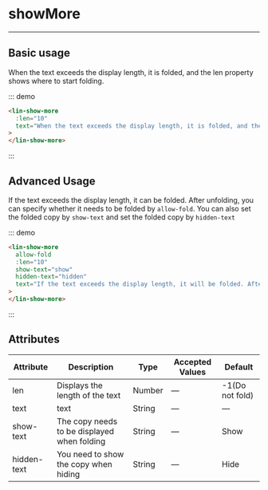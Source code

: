 # showMore

---

## Basic usage

When the text exceeds the display length, it is folded, and the len property shows where to start folding.

<div class="demo-block">
  <lin-show-more :len='10' text='When the text exceeds the display length, it is folded, and the len property shows where to start folding.'>
  </lin-show-more>
</div>

::: demo

```html
<lin-show-more
  :len="10"
  text="When the text exceeds the display length, it is folded, and the len property shows where to start folding."
>
</lin-show-more>
```

:::

## Advanced Usage

If the text exceeds the display length, it can be folded. After unfolding, you can specify whether it needs to be folded by `allow-fold`. You can also set the folded copy by `show-text` and set the folded copy by `hidden-text`

<div class="demo-block">
  <lin-show-more 
    allow-fold 
    show-text='show'
    hidden-text='hidden'
    :len='10' 
    text='If the text exceeds the display length, it will be folded. After expansion, you can specify whether it needs to be folded by allowfold'>
  </lin-show-more>
</div>

::: demo

```html
<lin-show-more
  allow-fold
  :len="10"
  show-text="show"
  hidden-text="hidden"
  text="If the text exceeds the display length, it will be folded. After expansion, you can specify whether it needs to be folded by allowfold"
>
</lin-show-more>
```

:::

## Attributes

| Attribute   | Description                                 | Type   | Accepted Values | Default         |
| ----------- | ------------------------------------------- | ------ | --------------- | --------------- |
| len         | Displays the length of the text             | Number | —               | -1(Do not fold) |
| text        | text                                        | String | —               | —               |
| show-text   | The copy needs to be displayed when folding | String | —               | Show            |
| hidden-text | You need to show the copy when hiding       | String | —               | Hide            |
